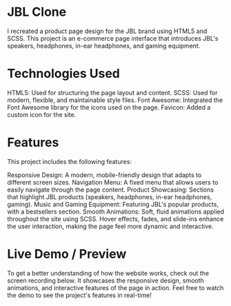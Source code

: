 # JBL Clone
I recreated a product page design for the JBL brand using HTML5 and SCSS. This project is an e-commerce page interface that introduces JBL's speakers, headphones, in-ear headphones, and gaming equipment.

# Technologies Used
HTML5: Used for structuring the page layout and content.
SCSS: Used for modern, flexible, and maintainable style files.
Font Awesome: Integrated the Font Awesome library for the icons used on the page.
Favicon: Added a custom icon for the site.

# Features
This project includes the following features:

Responsive Design: A modern, mobile-friendly design that adapts to different screen sizes.
Navigation Menu: A fixed menu that allows users to easily navigate through the page content.
Product Showcasing: Sections that highlight JBL products (speakers, headphones, in-ear headphones, gaming).
Music and Gaming Equipment: Featuring JBL's popular products, with a bestsellers section.
Smooth Animations: Soft, fluid animations applied throughout the site using SCSS. Hover effects, fades, and slide-ins enhance the user interaction, making the page feel more dynamic and interactive. 

# Live Demo / Preview
To get a better understanding of how the website works, check out the screen recording below. It showcases the responsive design, smooth animations, and interactive features of the page in action.
Feel free to watch the demo to see the project's features in real-time! 

